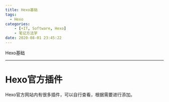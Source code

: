 ```yaml
---
title: Hexo基础
tags:
  - Hexo
categories:
	- [+IT, Software, Hexo]
	- 笔记方法学
date: 2020-08-01 23:45:22
---
```


Hexo基础

<!-- more -->

---

# Hexo官方插件

Hexo官方网站内有很多插件，可以自行查看，根据需要进行添加。

